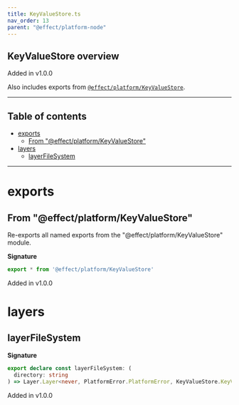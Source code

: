 ```yaml
---
title: KeyValueStore.ts
nav_order: 13
parent: "@effect/platform-node"
---
```


## KeyValueStore overview

Added in v1.0.0

Also includes exports from [`@effect/platform/KeyValueStore`](https://effect-ts.github.io/platform/platform/KeyValueStore.ts.html).

---

<h2 class="text-delta">Table of contents</h2>

- [exports](#exports)
  - [From "@effect/platform/KeyValueStore"](#from-effectplatformkeyvaluestore)
- [layers](#layers)
  - [layerFileSystem](#layerfilesystem)

---

# exports

## From "@effect/platform/KeyValueStore"

Re-exports all named exports from the "@effect/platform/KeyValueStore" module.

**Signature**

```ts
export * from '@effect/platform/KeyValueStore'
```

Added in v1.0.0

# layers

## layerFileSystem

**Signature**

```ts
export declare const layerFileSystem: (
  directory: string
) => Layer.Layer<never, PlatformError.PlatformError, KeyValueStore.KeyValueStore>
```

Added in v1.0.0
